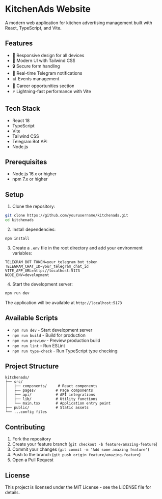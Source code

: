 # KitchenAds Website

A modern web application for kitchen advertising management built with React, TypeScript, and Vite.

## Features

- 📱 Responsive design for all devices
- 🎨 Modern UI with Tailwind CSS
- 🔒 Secure form handling
- 🔄 Real-time Telegram notifications
- 📊 Events management
- 🎯 Career opportunities section
- ⚡ Lightning-fast performance with Vite

## Tech Stack

- React 18
- TypeScript
- Vite
- Tailwind CSS
- Telegram Bot API
- Node.js

## Prerequisites

- Node.js 16.x or higher
- npm 7.x or higher

## Setup

1. Clone the repository:
```bash
git clone https://github.com/yourusername/kitchenads.git
cd kitchenads
```

2. Install dependencies:
```bash
npm install
```

3. Create a `.env` file in the root directory and add your environment variables:
```env
TELEGRAM_BOT_TOKEN=your_telegram_bot_token
TELEGRAM_CHAT_ID=your_telegram_chat_id
VITE_APP_URL=http://localhost:5173
NODE_ENV=development
```

4. Start the development server:
```bash
npm run dev
```

The application will be available at `http://localhost:5173`

## Available Scripts

- `npm run dev` - Start development server
- `npm run build` - Build for production
- `npm run preview` - Preview production build
- `npm run lint` - Run ESLint
- `npm run type-check` - Run TypeScript type checking

## Project Structure

```
kitchenads/
├── src/
│   ├── components/     # React components
│   ├── pages/         # Page components
│   ├── api/           # API integrations
│   ├── lib/           # Utility functions
│   └── main.tsx       # Application entry point
├── public/            # Static assets
└── ...config files
```

## Contributing

1. Fork the repository
2. Create your feature branch (`git checkout -b feature/amazing-feature`)
3. Commit your changes (`git commit -m 'Add some amazing feature'`)
4. Push to the branch (`git push origin feature/amazing-feature`)
5. Open a Pull Request

## License

This project is licensed under the MIT License - see the LICENSE file for details.
